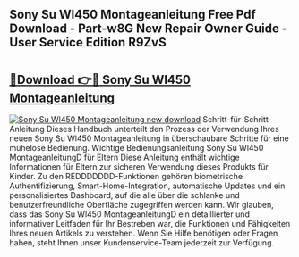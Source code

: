 ## Sony Su Wl450 Montageanleitung Free Pdf Download - Part-w8G New Repair Owner Guide - User Service Edition R9ZvS

# <h2><a href="http://df7rr2a.blite.top/?on=Sony+Su+Wl450+Montageanleitung">🔗Download 👉🔴 Sony Su Wl450 Montageanleitung</a></h2>

[![Sony Su Wl450 Montageanleitung new download](https://i.imgur.com/lujVjoI.png)](http://df7rr2a.blite.top/?on=Sony+Su+Wl450+Montageanleitung)
Schritt-für-Schritt-Anleitung Dieses Handbuch unterteilt den Prozess der Verwendung Ihres neuen Sony Su Wl450 Montageanleitung in überschaubare Schritte für eine mühelose Bedienung. Wichtige Bedienungsanleitung Sony Su Wl450 MontageanleitungD für Eltern Diese Anleitung enthält wichtige Informationen für Eltern zur sicheren Verwendung dieses Produkts für Kinder. Zu den REDDDDDDD-Funktionen gehören biometrische Authentifizierung, Smart-Home-Integration, automatische Updates und ein personalisiertes Dashboard, auf die alle über die schlanke und benutzerfreundliche Oberfläche zugegriffen werden kann. Wir glauben, dass das Sony Su Wl450 MontageanleitungD ein detaillierter und informativer Leitfaden für Ihr Bestreben war, die Funktionen und Fähigkeiten Ihres neuen Artikels zu verstehen. Wenn Sie Hilfe benötigen oder Fragen haben, steht Ihnen unser Kundenservice-Team jederzeit zur Verfügung.
